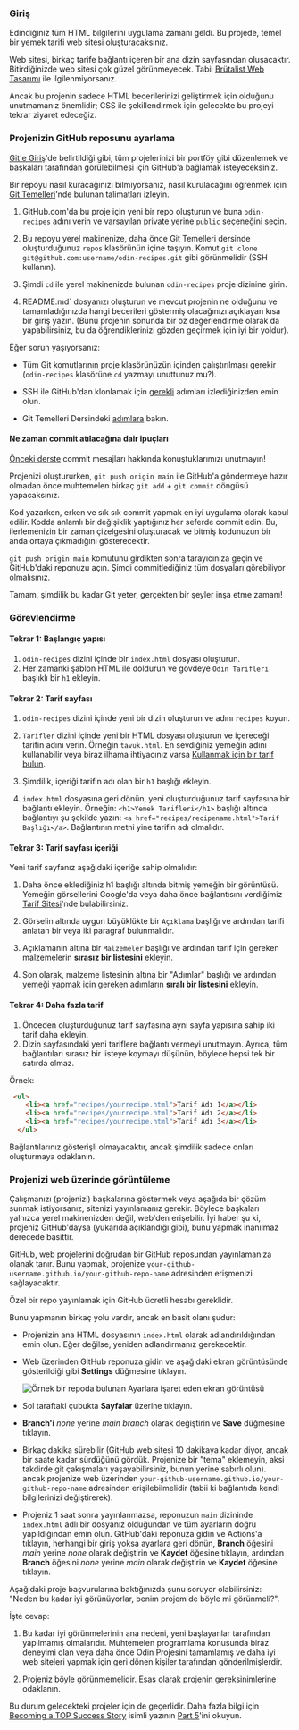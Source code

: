### Giriş

Edindiğiniz tüm HTML bilgilerini uygulama zamanı geldi. Bu projede, temel bir yemek tarifi web sitesi oluşturacaksınız.

Web sitesi, birkaç tarife bağlantı içeren bir ana dizin sayfasından oluşacaktır. Bitirdiğinizde web sitesi çok güzel görünmeyecek.
Tabii [Brütalist Web Tasarımı](https://brutalistwebsites.com/) ile ilgilenmiyorsanız.

Ancak bu projenin sadece HTML becerilerinizi geliştirmek için olduğunu unutmamanız önemlidir; CSS ile şekillendirmek için gelecekte bu projeyi tekrar ziyaret edeceğiz.

### Projenizin GitHub reposunu ayarlama


[Git'e Giriş](https://www.theodinproject.com/paths/foundations/courses/foundations/lessons/introduction-to-git)'de belirtildiği gibi, tüm projelerinizi bir portföy gibi düzenlemek ve başkaları tarafından görülebilmesi için GitHub'a bağlamak isteyeceksiniz.

Bir repoyu nasıl kuracağınızı bilmiyorsanız, nasıl kurulacağını öğrenmek için [Git Temelleri](https://www.theodinproject.com/paths/foundations/courses/foundations/lessons/git-basics)'nde bulunan talimatları izleyin.


1.  GitHub.com'da bu proje için yeni bir repo oluşturun ve buna `odin-recipes` adını verin ve varsayılan private yerine `public` seçeneğini seçin.

2.  Bu repoyu yerel makinenize, daha önce Git Temelleri dersinde oluşturduğunuz `repos` klasörünün içine taşıyın. Komut `git clone git@github.com:username/odin-recipes.git` gibi görünmelidir (SSH kullanın).


3.  Şimdi `cd` ile yerel makinenizde bulunan `odin-recipes` proje dizinine girin.

4.  README.md` dosyanızı oluşturun ve mevcut projenin ne olduğunu ve tamamladığınızda hangi becerileri göstermiş olacağınızı açıklayan kısa bir giriş yazın. (Bunu projenin sonunda bir öz değerlendirme olarak da yapabilirsiniz, bu da öğrendiklerinizi gözden geçirmek için iyi bir yoldur).

Eğer sorun yaşıyorsanız:

-   Tüm Git komutlarının proje klasörünüzün içinden çalıştırılması gerekir (`odin-recipes` klasörüne `cd` yazmayı unuttunuz mu?).

-   SSH ile GitHub'dan klonlamak için [gerekli](/paths/foundations/courses/foundations/lessons/setting-up-git#step-2-configure-git-and-github) adımları izlediğinizden emin olun.


-   Git Temelleri Dersindeki [adımlara](https://www.theodinproject.com/paths/foundations/courses/foundations/lessons/git-basics) bakın.



#### Ne zaman commit atılacağına dair ipuçları


[Önceki derste](https://www.theodinproject.com/paths/foundations/courses/foundations/lessons/commit-messages) commit mesajları hakkında konuştuklarımızı unutmayın!


Projenizi oluştururken, `git push origin main` ile GitHub'a göndermeye hazır olmadan önce muhtemelen birkaç `git add` + `git commit` döngüsü yapacaksınız.

Kod yazarken, erken ve sık sık commit yapmak en iyi uygulama olarak kabul edilir. Kodda anlamlı bir değişiklik yaptığınız her seferde commit edin. Bu, ilerlemenizin bir zaman çizelgesini oluşturacak ve bitmiş kodunuzun bir anda ortaya çıkmadığını gösterecektir.

`git push origin main` komutunu girdikten sonra tarayıcınıza geçin ve GitHub'daki reponuzu açın. Şimdi commitlediğiniz tüm dosyaları görebiliyor olmalısınız.


Tamam, şimdilik bu kadar Git yeter, gerçekten bir şeyler inşa etme zamanı!

### Görevlendirme

<div class="lesson-content__panel" markdown="1">

#### Tekrar 1: Başlangıç yapısı

1.  `odin-recipes` dizini içinde bir `index.html` dosyası oluşturun.
2.  Her zamanki şablon HTML ile doldurun ve gövdeye `Odin Tarifleri` başlıklı bir `h1` ekleyin.

#### Tekrar 2: Tarif sayfası

1.  `odin-recipes` dizini içinde yeni bir dizin oluşturun ve adını `recipes` koyun.

2.  `Tarifler` dizini içinde yeni bir HTML dosyası oluşturun ve içereceği tarifin adını verin. Örneğin `tavuk.html`. En sevdiğiniz yemeğin adını kullanabilir veya biraz ilhama ihtiyacınız varsa [Kullanmak için bir tarif bulun](https://www.allrecipes.com/).

3.  Şimdilik, içeriği tarifin adı olan bir `h1` başlığı ekleyin.
4.  `index.html` dosyasına geri dönün, yeni oluşturduğunuz tarif sayfasına bir bağlantı ekleyin. Örneğin: `<h1>Yemek Tarifleri</h1>` başlığı altında bağlantıyı şu şekilde yazın: `<a href="recipes/recipename.html">Tarif Başlığı</a>`. Bağlantının metni yine tarifin adı olmalıdır.

#### Tekrar 3:  Tarif sayfası içeriği

Yeni tarif sayfanız aşağıdaki içeriğe sahip olmalıdır:

1. Daha önce eklediğiniz h1 başlığı altında bitmiş yemeğin bir görüntüsü. Yemeğin görsellerini Google'da veya daha önce bağlantısını verdiğimiz [Tarif Sitesi](https://www.allrecipes.com/)'nde bulabilirsiniz.

2.  Görselin altında uygun büyüklükte bir `Açıklama` başlığı ve ardından tarifi anlatan bir veya iki paragraf bulunmalıdır.

3.  Açıklamanın altına bir `Malzemeler` başlığı ve ardından tarif için gereken malzemelerin **sırasız bir listesini** ekleyin.

4.  Son olarak, malzeme listesinin altına bir "Adımlar" başlığı ve ardından yemeği yapmak için gereken adımların **sıralı bir listesini** ekleyin.

#### Tekrar 4: Daha fazla tarif

1. Önceden oluşturduğunuz tarif sayfasına aynı sayfa yapısına sahip iki tarif daha ekleyin.
2. Dizin sayfasındaki yeni tariflere bağlantı vermeyi unutmayın. Ayrıca, tüm bağlantıları sırasız bir listeye koymayı düşünün, böylece hepsi tek bir satırda olmaz. 

Örnek:

```html 
 <ul>
    <li><a href="recipes/yourrecipe.html">Tarif Adı 1</a></li>
    <li><a href="recipes/yourrecipe.html">Tarif Adı 2</a></li>
    <li><a href="recipes/yourrecipe.html">Tarif Adı 3</a></li>
  </ul>
```
  
Bağlantılarınız gösterişli olmayacaktır, ancak şimdilik sadece onları oluşturmaya odaklanın.
</div>

### Projenizi web üzerinde görüntüleme

Çalışmanızı (projenizi) başkalarına göstermek veya aşağıda bir çözüm sunmak istiyorsanız, sitenizi yayınlamanız gerekir. Böylece başkaları yalnızca yerel makinenizden değil, web'den erişebilir. İyi haber şu ki, projeniz GitHub'daysa (yukarıda açıklandığı gibi), bunu yapmak inanılmaz derecede basittir.

GitHub, web projelerini doğrudan bir GitHub reposundan yayınlamanıza olanak tanır. Bunu yapmak, projenize `your-github-username.github.io/your-github-repo-name` adresinden erişmenizi sağlayacaktır.


<div class="lesson-note">
   Özel bir repo yayınlamak için GitHub ücretli hesabı gereklidir.

</div>

Bunu yapmanın birkaç yolu vardır, ancak en basit olanı şudur:

-   Projenizin ana HTML dosyasının `index.html` olarak adlandırıldığından emin olun. Eğer değilse, yeniden adlandırmanız gerekecektir.
-   Web üzerinden GitHub reponuza gidin ve aşağıdaki ekran görüntüsünde gösterildiği gibi **Settings** düğmesine tıklayın.

    ![Örnek bir repoda bulunan Ayarlara işaret eden ekran görüntüsü](https://cdn.statically.io/gh/TheOdinProject/curriculum/90b1a362af0bb8635af9593cd8911c9aefb68569/foundations/html_css/html-foundations/imgs/01.png)

-   Sol taraftaki çubukta **Sayfalar** üzerine tıklayın.
-  **Branch'i** _none_ yerine _main branch_ olarak değiştirin ve **Save** düğmesine tıklayın.
-   Birkaç dakika sürebilir (GitHub web sitesi 10 dakikaya kadar diyor, ancak bir saate kadar sürdüğünü gördük. Projenize bir "tema" eklemeyin, aksi takdirde git çakışmaları yaşayabilirsiniz, bunun yerine sabırlı olun). ancak projenize web üzerinden `your-github-username.github.io/your-github-repo-name` adresinden erişilebilmelidir (tabii ki bağlantıda kendi bilgilerinizi değiştirerek).
-   Projeniz 1 saat sonra yayınlanmazsa, reponuzun `main` dizininde `index.html` adlı bir dosyanız olduğundan ve tüm ayarların doğru yapıldığından emin olun. GitHub'daki reponuza gidin ve Actions'a tıklayın, herhangi bir giriş yoksa ayarlara geri dönün, **Branch** öğesini _main_ yerine _none_ olarak değiştirin ve **Kaydet** öğesine tıklayın, ardından **Branch** öğesini _none_ yerine _main_ olarak değiştirin ve **Kaydet** öğesine tıklayın.


<div class="lesson-note" markdown="1">
Aşağıdaki proje başvurularına baktığınızda şunu soruyor olabilirsiniz:
"Neden bu kadar iyi görünüyorlar, benim projem de böyle mi görünmeli?".

İşte cevap:

1. Bu kadar iyi görünmelerinin ana nedeni, yeni başlayanlar tarafından yapılmamış olmalarıdır. Muhtemelen programlama konusunda biraz deneyimi olan veya daha önce Odin Projesini tamamlamış ve daha iyi web siteleri yapmak için geri dönen kişiler tarafından gönderilmişlerdir.

1. Projeniz böyle görünmemelidir. Esas olarak projenin gereksinimlerine odaklanın.

Bu durum gelecekteki projeler için de geçerlidir.
Daha fazla bilgi için [Becoming a TOP Success Story](https://dev.to/theodinproject/becoming-a-top-success-story-mindset-3dp2) isimli yazının [Part 5](https://dev.to/theodinproject/learning-code-f56)'ini okuyun. 

</div>
